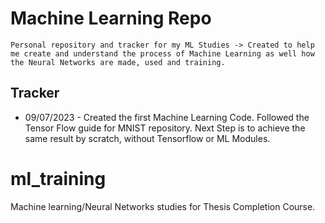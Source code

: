 # Machine Learning Repo

    Personal repository and tracker for my ML Studies -> Created to help me create and understand the process of Machine Learning as well how the Neural Networks are made, used and training.

## Tracker

* 09/07/2023 - Created the first Machine Learning Code. Followed the Tensor Flow guide for MNIST repository. Next Step is to achieve the same result by scratch, without Tensorflow or ML Modules.
# ml_training
Machine learning/Neural Networks studies for Thesis Completion Course.
